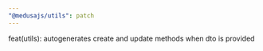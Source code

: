 ```yaml
---
"@medusajs/utils": patch
---
```


feat(utils): autogenerates create and update methods when dto is provided
